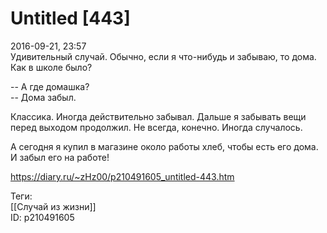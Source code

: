 Untitled [443]
===============

   
 2016-09-21, 23:57   
  Удивительный случай. Обычно, если я что-нибудь и забываю, то дома. Как в школе было?   
   
 -- А где домашка?   
 -- Дома забыл.   
   
 Классика. Иногда действительно забывал. Дальше я забывать вещи перед выходом продолжил. Не всегда, конечно. Иногда случалось.   
   
 А сегодня я купил в магазине около работы хлеб, чтобы есть его дома. И забыл его на работе!   
    
 <https://diary.ru/~zHz00/p210491605_untitled-443.htm>   
   
 Теги:   
 [[Случай из жизни]]   
 ID: p210491605